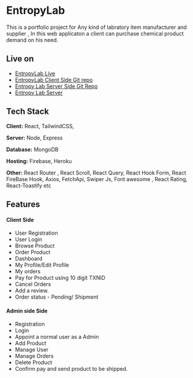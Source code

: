 
# EntropyLab

This is a portfolio project for Any kind of labratory item manufacturer and supplier , In this web applicaton a client can purchase chemical product demand on his need. 

## Live on
 - [EntropyLab Live](https://entropylab-7fc14.web.app/)
 - [EntropyLab Client Side Git repo](https://github.com/programming-hero-web-course1/manufacturer-website-client-side-srabon0.git)
 - [Entropy Lab Server Side Git Repo](https://github.com/programming-hero-web-course1/manufacturer-website-server-side-srabon0.git)
 - [Entropy Lab Server ](https://powerful-mesa-47934.herokuapp.com/)



## Tech Stack

**Client:** React, TailwindCSS, 

**Server:** Node, Express

**Database:** MongoDB

**Hosting:** Firebase, Heroku

**Other:** React Router , React Scroll, React Query, React Hook Form, React FireBase Hook, Axios, FetchApi, Swiper Js, Font awesome , React Rating, React-Toastify etc




## Features

#### Client Side

- User Registration
- User Login
- Browse Product
- Order Product
- Dashboard
- My Profile/Edit Profile
- My orders
- Pay for Product using 10 digit TXNID
- Cancel Orders
- Add a review.
- Order status - Pending/ Shipment

#### Admin side Side

- Registration
- Login
- Appoint a normal user as a Admin
- Add Product
- Manage User
- Manage Orders
- Delete Product
- Confirm pay and send product to be shipped.

